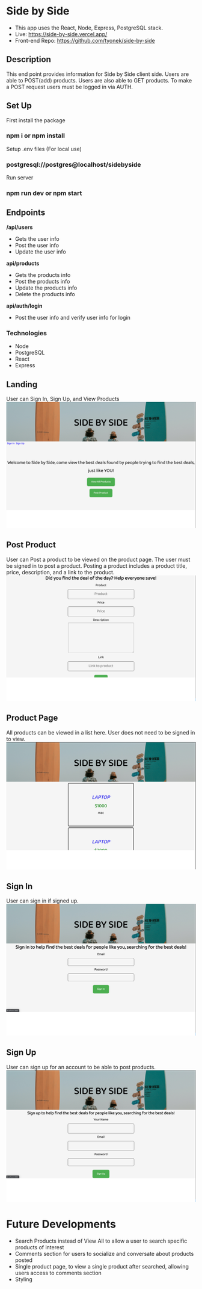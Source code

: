 # Side by Side 
* This app uses the React, Node, Express, PostgreSQL stack.
* Live: https://side-by-side.vercel.app/
* Front-end Repo: https://github.com/tyonek/side-by-side

## Description
This end point provides information for Side by Side client side. Users are able to POST(add) products. Users are also able to GET products.
To make a POST request users must be logged in via AUTH.

## Set Up
First install the package

### npm i or npm install
Setup .env files (For local use)

### postgresql://postgres@localhost/sidebyside
Run server
### npm run dev or npm start

## Endpoints 
**/api/users**
- Gets the user info
- Post the user info 
- Update the user info

**api/products**
- Gets the products info
- Post the products info
- Update the products info
- Delete the products info

**api/auth/login**
- Post the user info and verify user info for login

### Technologies
* Node
* PostgreSQL
* React
* Express

## Landing
User can Sign In, Sign Up, and View Products
![Image description](https://github.com/tyonek/side-by-side/blob/master/Screenshots/Landing.png)


## Post Product
User can Post a product to be viewed on the product page. The user must be signed in to post a product. Posting a product includes a product title, price, description, and a link to the product.
![Image description](https://github.com/tyonek/side-by-side/blob/master/Screenshots/Post.png)


## Product Page 
All products can be viewed in a list here. User does not need to be signed in to view.
![Image description](https://github.com/tyonek/side-by-side/blob/master/Screenshots/Product.png)


## Sign In
User can sign in if signed up.
![Image description](https://github.com/tyonek/side-by-side/blob/master/Screenshots/signin.png)


## Sign Up
User can sign up for an account to be able to post products.
![Image description](https://github.com/tyonek/side-by-side/blob/master/Screenshots/signup.png)


# Future Developments
* Search Products instead of View All to allow a user to search specific products of interest
* Comments section for users to socialize and conversate about products posted
* Single product page, to view a single product after searched, allowing users access to comments section
* Styling 
